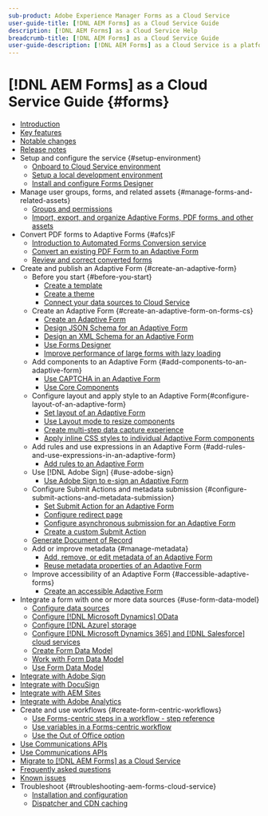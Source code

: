 ```yaml
---
sub-product: Adobe Experience Manager Forms as a Cloud Service 
user-guide-title: [!DNL AEM Forms] as a Cloud Service Guide
description: [!DNL AEM Forms] as a Cloud Service Help
breadcrumb-title: [!DNL AEM Forms] as a Cloud Service Guide
user-guide-description: [!DNL AEM Forms] as a Cloud Service is a platform to create, manage, publish enterprise-class forms and business processes.
---
```


# [!DNL AEM Forms] as a Cloud Service Guide {#forms}

- [Introduction](home.md)
- [Key features](key-features.md)
- [Notable changes](notable-changes.md)
- [Release notes](release-notes.md)
- Setup and configure the service {#setup-environment}
  - [Onboard to Cloud Service environment](setup-forms-cloud-service.md)
  - [Setup a local development environment](setup-local-development-environment.md)
  - [Install and configure Forms Designer](installing-configuring-designer.md)
- Manage user groups, forms, and related assets {#manage-forms-and-related-assets}
  - [Groups and permissions](forms-groups-privileges-tasks.md)
  - [Import, export, and organize Adaptive Forms, PDF forms, and other assets](import-export-forms-templates.md)
- Convert PDF forms to Adaptive Forms
  {#afcs}F
  - [Introduction to Automated Forms Conversion service](https://experienceleague.adobe.com/docs/aem-forms-automated-conversion-service/using/introduction.html)
  - [Convert an existing PDF Form to an Adaptive Form](https://experienceleague.adobe.com/docs/aem-forms-automated-conversion-service/using/convert-existing-forms-to-adaptive-forms.html)
  - [Review and correct converted forms](https://experienceleague.adobe.com/docs/aem-forms-automated-conversion-service/using/review-correct-ui-edited.html?lang=en#welcome-to-review-and-correct-editor)
- Create and publish an Adaptive Form {#create-an-adaptive-form}
  - Before you start {#before-you-start}
    - [Create a template](template-editor.md)
    - [Create a theme](themes.md)
    - [Connect your data sources to Cloud Service](data-integration.md)
  - Create an Adaptive Form {#create-an-adaptive-form-on-forms-cs}
    - [Create an Adaptive Form](creating-adaptive-form.md)
    - [Design JSON Schema for an Adaptive Form](adaptive-form-json-schema-form-model.md)
    - [Design an XML Schema for an Adaptive Form](adaptive-form-xml-schema-form-model.md)
    - [Use Forms Designer](use-forms-designer.md)
    - [Improve performance of large forms with lazy loading](lazy-loading-adaptive-forms.md)
  - Add components to an Adaptive Form {#add-components-to-an-adaptive-form}
    - [Use CAPTCHA in an Adaptive Form](captcha-adaptive-forms.md)
    - [Use Core Components](https://experienceleague.adobe.com/docs/experience-manager-core-components/using/introduction.html)
  - Configure layout and apply style to an Adaptive Form{#configure-layout-of-an-adaptive-form}
    - [Set layout of an Adaptive Form](layout-capabilities-adaptive-forms.md)
    - [Use Layout mode to resize components](resize-using-layout-mode.md)
    - [Create multi-step data capture experience](introduction-form-sequence.md)
    - [Apply inline CSS styles to individual Adaptive Form components](inline-style-adaptive-forms.md)
  - Add rules and use expressions in an Adaptive Form {#add-rules-and-use-expressions-in-an-adaptive-form}
    - [Add rules to an Adaptive Form](rule-editor.md)
  - Use [!DNL Adobe Sign] {#use-adobe-sign}
    - [Use Adobe Sign to e-sign an Adaptive Form](working-with-adobe-sign.md)
  - Configure Submit Actions and metadata submission {#configure-submit-actions-and-metadata-submission}
    - [Set Submit Action for an Adaptive Form](configuring-submit-actions.md)
    - [Configure redirect page](configuring-redirect-page.md)
    - [Configure asynchronous submission for an Adaptive Form](asynchronous-submissions-adaptive-forms.md)
    - [Create a custom Submit Action](custom-submit-action-form.md)
  - [Generate Document of Record](generate-document-of-record-for-non-xfa-based-adaptive-forms.md)
  - Add or improve metadata {#manage-metadata}
    - [Add, remove, or edit metadata of an Adaptive Form](manage-form-metadata.md)
    - [Reuse metadata properties of an Adaptive Form](reusing-adaptive-forms.md)
  - Improve accessibility of an Adaptive Form {#accessible-adaptive-forms}
    - [Create an accessible Adaptive Form](creating-accessible-adaptive-forms.md)
- Integrate a form with one or more data sources {#use-form-data-model}
  - [Configure data sources](configure-data-sources.md)
  - [Configure [!DNL Microsoft Dynamics] OData](ms-dynamics-odata-configuration.md)
  - [Configure [!DNL Azure] storage](configure-azure-storage.md)
  - [Configure [!DNL Microsoft Dynamics 365] and [!DNL Salesforce] cloud services](configure-msdynamics-salesforce.md)
  - [Create Form Data Model](create-form-data-models.md)
  - [Work with Form Data Model](work-with-form-data-model.md)
  - [Use Form Data Model](using-form-data-model.md)
- [Integrate with Adobe Sign](adobe-sign-integration-adaptive-forms.md)
- [Integrate with DocuSign](integrate-docusign-adaptive-forms.md)
- [Integrate with AEM Sites](https://github.com/adobe/aem-core-forms-components/tree/master/ui.apps/src/main/content/jcr_root/apps/core/fd/components/aemform/v1/aemform)
- [Integrate with Adobe Analytics](integrate-aem-forms-with-adobe-analytics.md)
- Create and use workflows {#create-form-centric-workflows}
  - [Use Forms-centric steps in a workflow - step reference](aem-forms-workflow-step-reference.md)
  - [Use variables in a Forms-centric workflow](variable-in-aem-workflows.md)
  - [Use the Out of Office option](configure-out-of-office-settings.md)
- [Use Communications APIs](aem-forms-cloud-service-communications.md)
- [Use Communications APIs](aem-forms-cloud-service-communications-batch-processing.md)
- [Migrate to [!DNL AEM Forms] as a Cloud Service](migrate-to-forms-as-a-cloud-service.md)
- [Frequently asked questions](faq.md)
- [Known issues](known-issues.md)
- Troubleshoot {#troubleshooting-aem-forms-cloud-service}
  - [Installation and configuration](troubleshooting-installation-and-configuration.md)
  - [Dispatcher and CDN caching ](troubleshooting-caching-performance.md)
